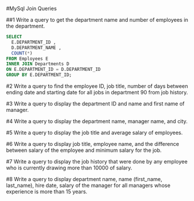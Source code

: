 #MySql Join Queries

##1 Write a query to get the department name and number of employees in the department.

```sql
SELECT 
  E.DEPARTMENT_ID , 
  D.DEPARTMENT_NAME , 
  COUNT(*)
FROM Employees E
INNER JOIN Departments D
ON E.DEPARTMENT_ID = D.DEPARTMENT_ID
GROUP BY E.DEPARTMENT_ID;
```

#2 Write a query to find the employee ID, job title, number of days between ending date and starting date for all jobs in department 90 from job history.

#3 Write a query to display the department ID and name and first name of manager.

#4 Write a query to display the department name, manager name, and city.

#5 Write a query to display the job title and average salary of employees.

#6 Write a query to display job title, employee name, and the difference between salary of the employee and minimum salary for the job.

#7 Write a query to display the job history that were done by any employee who is currently drawing more than 10000 of salary.

#8 Write a query to display department name, name (first_name, last_name), hire date, salary of the manager for all managers whose experience is more than 15 years.